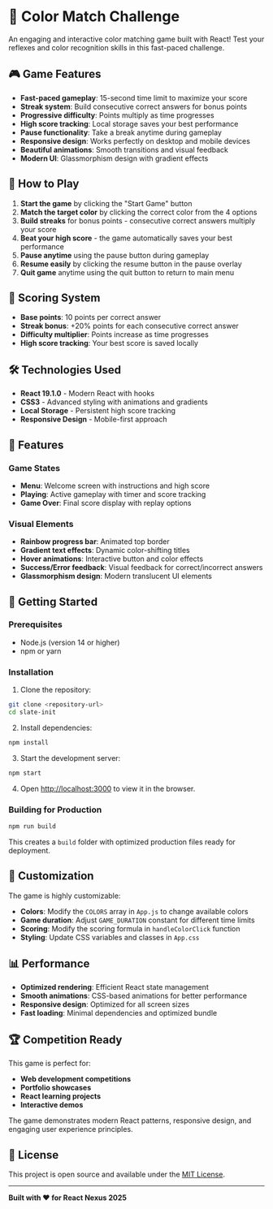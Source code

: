 # 🎨 Color Match Challenge

An engaging and interactive color matching game built with React! Test your reflexes and color recognition skills in this fast-paced challenge.

## 🎮 Game Features

- **Fast-paced gameplay**: 15-second time limit to maximize your score
- **Streak system**: Build consecutive correct answers for bonus points
- **Progressive difficulty**: Points multiply as time progresses
- **High score tracking**: Local storage saves your best performance
- **Pause functionality**: Take a break anytime during gameplay
- **Responsive design**: Works perfectly on desktop and mobile devices
- **Beautiful animations**: Smooth transitions and visual feedback
- **Modern UI**: Glassmorphism design with gradient effects

## 🚀 How to Play

1. **Start the game** by clicking the "Start Game" button
2. **Match the target color** by clicking the correct color from the 4 options
3. **Build streaks** for bonus points - consecutive correct answers multiply your score
4. **Beat your high score** - the game automatically saves your best performance
5. **Pause anytime** using the pause button during gameplay
6. **Resume easily** by clicking the resume button in the pause overlay
7. **Quit game** anytime using the quit button to return to main menu

## 🎯 Scoring System

- **Base points**: 10 points per correct answer
- **Streak bonus**: +20% points for each consecutive correct answer
- **Difficulty multiplier**: Points increase as time progresses
- **High score tracking**: Your best score is saved locally

## 🛠️ Technologies Used

- **React 19.1.0** - Modern React with hooks
- **CSS3** - Advanced styling with animations and gradients
- **Local Storage** - Persistent high score tracking
- **Responsive Design** - Mobile-first approach

## 📱 Features

### Game States
- **Menu**: Welcome screen with instructions and high score
- **Playing**: Active gameplay with timer and score tracking
- **Game Over**: Final score display with replay options

### Visual Elements
- **Rainbow progress bar**: Animated top border
- **Gradient text effects**: Dynamic color-shifting titles
- **Hover animations**: Interactive button and color effects
- **Success/Error feedback**: Visual feedback for correct/incorrect answers
- **Glassmorphism design**: Modern translucent UI elements

## 🚀 Getting Started

### Prerequisites
- Node.js (version 14 or higher)
- npm or yarn

### Installation

1. Clone the repository:
```bash
git clone <repository-url>
cd slate-init
```

2. Install dependencies:
```bash
npm install
```

3. Start the development server:
```bash
npm start
```

4. Open [http://localhost:3000](http://localhost:3000) to view it in the browser.

### Building for Production

```bash
npm run build
```

This creates a `build` folder with optimized production files ready for deployment.

## 🎨 Customization

The game is highly customizable:

- **Colors**: Modify the `COLORS` array in `App.js` to change available colors
- **Game duration**: Adjust `GAME_DURATION` constant for different time limits
- **Scoring**: Modify the scoring formula in `handleColorClick` function
- **Styling**: Update CSS variables and classes in `App.css`

## 📊 Performance

- **Optimized rendering**: Efficient React state management
- **Smooth animations**: CSS-based animations for better performance
- **Responsive design**: Optimized for all screen sizes
- **Fast loading**: Minimal dependencies and optimized bundle

## 🏆 Competition Ready

This game is perfect for:
- **Web development competitions**
- **Portfolio showcases**
- **React learning projects**
- **Interactive demos**

The game demonstrates modern React patterns, responsive design, and engaging user experience principles.

## 📄 License

This project is open source and available under the [MIT License](LICENSE).

---

**Built with ❤️ for React Nexus 2025**
